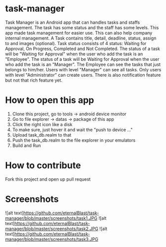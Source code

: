 # task-manager
Task Manager is an Android app that can handles tasks and staffs management. The task has some status and the staff has some levels. This app made task management for easier use. This can also help company internal management. A Task contains title, detail, deadline, status, assign to and images (optional).  Task status consists of 4 status: Waiting for Approval, On Progress, Completed and Not Completed. The status of a task will be "Waiting for Approval" when the user who add the task is an "Employee".  The status of a task will be Waiting for Approval when the user who add the task is an "Manager". The Employee can see the tasks that just belongs to him/her. Users with level "Manager" can see all tasks. Only users with level "Administrator" can create users. There is also notification feature but not that rich feature yet.

# How to open this app
1. Clone this project, go to tools -> android device monitor
2. Go to file explorer -> datas -> package of this app
3. Click the right icon like a disk
4. To make sure, just hover it and wait the "push to device ..."
5. Upload task_db.realm to that
6. Push the task_db.realm to the file explorer in your emulators
7. Build and Run

# How to contribute
Fork this project and open up pull request

# Screenshots
![alt text]https://github.com/eternalBlast/task-manager/blob/master/screenshots/task1.JPG
![alt text]https://github.com/eternalBlast/task-manager/blob/master/screenshots/task2.JPG
![alt text]https://github.com/eternalBlast/task-manager/blob/master/screenshots/task3.JPG

